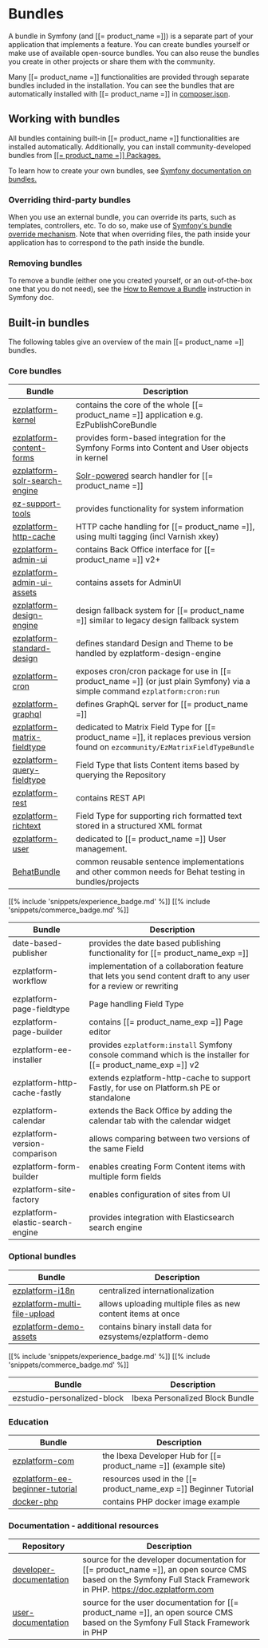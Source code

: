 # Bundles

A bundle in Symfony (and [[= product_name =]]) is a separate part of your application that implements a feature.
You can create bundles yourself or make use of available open-source bundles.
You can also reuse the bundles you create in other projects or share them with the community.

Many [[= product_name =]] functionalities are provided through separate bundles included in the installation.
You can see the bundles that are automatically installed with [[= product_name =]] in [composer.json](https://github.com/ezsystems/ezplatform/blob/3.0/composer.json).

## Working with bundles

All bundles containing built-in [[= product_name =]] functionalities are installed automatically.
Additionally, you can install community-developed bundles from [[[= product_name =]] Packages.](https://ezplatform.com/packages)

To learn how to create your own bundles, see [Symfony documentation on bundles.](https://symfony.com/doc/5.0/bundles.html)

### Overriding third-party bundles

When you use an external bundle, you can override its parts, such as templates, controllers, etc.
To do so, make use of [Symfony's bundle override mechanism](https://symfony.com/doc/5.0/bundles/override.html).
Note that when overriding files, the path inside your application has to correspond to the path inside the bundle.

### Removing bundles

To remove a bundle (either one you created yourself, or an out-of-the-box one that you do not need),
see the [How to Remove a Bundle](http://symfony.com/doc/5.0/bundles/remove.html) instruction in Symfony doc.

## Built-in bundles

The following tables give an overview of the main [[= product_name =]] bundles.

### Core bundles

|Bundle|Description|
|---------|-----------|
|[ezplatform-kernel](https://github.com/ezsystems/ezplatform-kernel)|contains the core of the whole [[= product_name =]] application e.g. EzPublishCoreBundle|
|[ezplatform-content-forms](https://github.com/ezsystems/ezplatform-content-forms)|provides form-based integration for the Symfony Forms into Content and User objects in kernel|
|[ezplatform-solr-search-engine](https://github.com/ezsystems/ezplatform-solr-search-engine)|[Solr-powered](http://lucene.apache.org/solr/) search handler for [[= product_name =]]|
|[ez-support-tools](https://github.com/ezsystems/ez-support-tools)|provides functionality for system information|
|[ezplatform-http-cache](https://github.com/ezsystems/ezplatform-http-cache)|HTTP cache handling for [[= product_name =]], using multi tagging (incl Varnish xkey)|
|[ezplatform-admin-ui](https://github.com/ezsystems/ezplatform-admin-ui)|contains Back Office interface for [[= product_name =]] v2+|
|[ezplatform-admin-ui-assets](https://github.com/ezsystems/ezplatform-admin-ui-assets)|contains assets for AdminUI|
|[ezplatform-design-engine](https://github.com/ezsystems/ezplatform-design-engine)|design fallback system for [[= product_name =]] similar to legacy design fallback system|
|[ezplatform-standard-design](https://github.com/ezsystems/ezplatform-standard-design)|defines standard Design and Theme to be handled by ezplatform-design-engine|
|[ezplatform-cron](https://github.com/ezsystems/ezplatform-cron)|exposes cron/cron package for use in [[= product_name =]] (or just plain Symfony) via a simple command `ezplatform:cron:run`|
|[ezplatform-graphql](https://github.com/ezsystems/ezplatform-graphql)|defines GraphQL server for [[= product_name =]]|
|[ezplatform-matrix-fieldtype](https://github.com/ezsystems/ezplatform-matrix-fieldtype)|dedicated to Matrix Field Type for [[= product_name =]], it replaces previous version found on `ezcommunity/EzMatrixFieldTypeBundle`|
|[ezplatform-query-fieldtype](https://github.com/ezsystems/ezplatform-query-fieldtype)|Field Type that lists Content items based by querying the Repository|
|[ezplatform-rest](https://github.com/ezsystems/ezplatform-rest)|contains REST API|
|[ezplatform-richtext](https://github.com/ezsystems/ezplatform-richtext)|Field Type for supporting rich formatted text stored in a structured XML format|
|[ezplatform-user](https://github.com/ezsystems/ezplatform-user)|dedicated to [[= product_name =]] User management.|
|[BehatBundle](https://github.com/ezsystems/BehatBundle)|common reusable sentence implementations and other common needs for Behat testing in bundles/projects|

[[% include 'snippets/experience_badge.md' %]] [[% include 'snippets/commerce_badge.md' %]]

|Bundle|Description|
|---------|-----------|
|date-based-publisher|provides the date based publishing functionality for [[= product_name_exp =]]|
|ezplatform-workflow|implementation of a collaboration feature that lets you send content draft to any user for a review or rewriting|
|ezplatform-page-fieldtype|Page handling Field Type|
|ezplatform-page-builder|contains [[= product_name_exp =]] Page editor|
|ezplatform-ee-installer|provides `ezplatform:install` Symfony console command which is the installer for [[= product_name_exp =]] v2|
|ezplatform-http-cache-fastly|extends ezplatform-http-cache to support Fastly, for use on Platform.sh PE or standalone|
|ezplatform-calendar|extends the Back Office by adding the calendar tab with the calendar widget|
|ezplatform-version-comparison|allows comparing between two versions of the same Field|
|ezplatform-form-builder|enables creating Form Content items with multiple form fields|
|ezplatform-site-factory|enables configuration of sites from UI|
|ezplatform-elastic-search-engine|provides integration with Elasticsearch search engine |

### Optional bundles

|Bundle|Description|
|---------|-----------|
|[ezplatform-i18n](https://github.com/ezsystems/ezplatform-i18n)|centralized internationalization|
|[ezplatform-multi-file-upload](https://github.com/ezsystems/ezplatform-multi-file-upload)|allows uploading multiple files as new content items at once|
|[ezplatform-demo-assets](https://github.com/ezsystems/ezplatform-demo-assets)|contains binary install data for ezsystems/ezplatform-demo|

[[% include 'snippets/experience_badge.md' %]] [[% include 'snippets/commerce_badge.md' %]]

|Bundle|Description|
|---------|-----------|   
|ezstudio-personalized-block|Ibexa Personalized Block Bundle|

### Education

|Bundle|Description|
|------|-----------|
|[ezplatform-com](https://github.com/ezsystems/ezplatform-com)|the Ibexa Developer Hub for [[= product_name =]] (example site)|
|[ezplatform-ee-beginner-tutorial](https://github.com/ezsystems/ezplatform-ee-beginner-tutorial)|resources used in the [[= product_name_exp =]] Beginner Tutorial|
|[docker-php](https://github.com/ezsystems/docker-php)|contains PHP docker image example|

### Documentation - additional resources

|Repository|Description|
|------|-----------|
|[developer-documentation](https://github.com/ezsystems/developer-documentation)|source for the developer documentation for [[= product_name =]], an open source CMS based on the Symfony Full Stack Framework in PHP. https://doc.ezplatform.com|
|[user-documentation](https://github.com/ezsystems/user-documentation)|source for the user documentation for [[= product_name =]], an open source CMS based on the Symfony Full Stack Framework in PHP|
